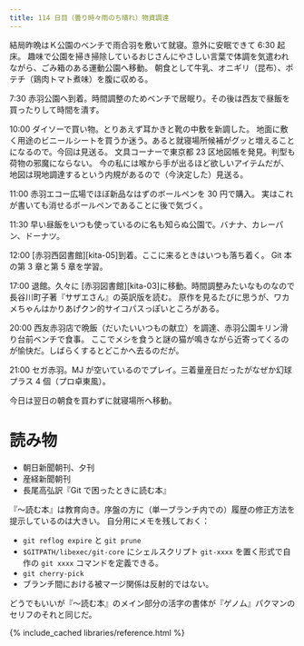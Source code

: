 ```yaml
---
title: 114 日目（曇り時々雨のち晴れ）物資調達
---
```


結局昨晩はＫ公園のベンチで雨合羽を敷いて就寝。意外に安眠できて 6:30 起床。
趣味で公園を掃き掃除しているおじさんにやさしい言葉で体調を気遣われながら、ごみ箱のある運動公園へ移動。
朝食として牛乳、オニギリ（昆布）、ポテチ（鶏肉トマト煮味）を腹に収める。

7:30 赤羽公園へ到着。時間調整のためベンチで居眠り。その後は西友で昼飯を買ったりして時間を潰す。

10:00 ダイソーで買い物。とりあえず耳かきと靴の中敷を新調した。
地面に敷く用途のビニールシートを買うか迷う。あると就寝場所候補がグッと増えることになるので。今回は見送る。
文具コーナーで東京都 23 区地図帳を発見。判型も荷物の邪魔にならない。
今の私には喉から手が出るほど欲しいアイテムだが、地図は現地調達するという内規があるので（今決定した）見送る。

11:00 赤羽エコー広場でほぼ新品なはずのボールペンを 30 円で購入。
実はこれが書いても消せるボールペンであることに後で気づく。

11:30 早い昼飯をいつも使っているのに名も知らぬ公園で。バナナ、カレーパン、ドーナツ。

12:00 [赤羽西図書館][kita-05]到着。ここに来るときはいつも落ち着く。
Git 本の第 3 章と第 5 章を学習。

17:00 退館。久々に [赤羽図書館][kita-03]に移動。時間調整みたいなものなので長谷川町子著『サザエさん』の英訳版を読む。
原作を見るたびに思うが、ワカメちゃんはかりあげクン的サイコパスっぽいところがある。

20:00 西友赤羽店で晩飯（だいたいいつもの献立）を調達、赤羽公園キリン滑り台前ベンチで食事。
ここでメシを食うと謎の猫が鳴きながら近寄ってくるのが愉快だ。しばらくするとどこかへ去るのだが。

21:00 セガ赤羽。MJ が空いているのでプレイ。三着量産日だったがなぜか幻球プラス 4 個（プロ卓東風）。

今日は翌日の朝食を買わずに就寝場所へ移動。

# 読み物

* 朝日新聞朝刊、夕刊
* 産経新聞朝刊
* 長尾高弘訳『Git で困ったときに読む本』

『～読む本』は教育向き。序盤の方に（単一ブランチ内での）履歴の修正方法を提示しているのは大きい。
自分用にメモを残しておく：

* `git reflog expire` と `git prune`
* `$GITPATH/libexec/git-core` にシェルスクリプト `git-xxxx` を置く形式で自作の `git xxxx` コマンドを定義できる。
* `git cherry-pick`
* ブランチ間における被マージ関係は反射的ではない。

どうでもいいが『～読む本』のメイン部分の活字の書体が『ゲノム』パクマンのセリフのそれと同じだ。

{% include_cached libraries/reference.html %}
